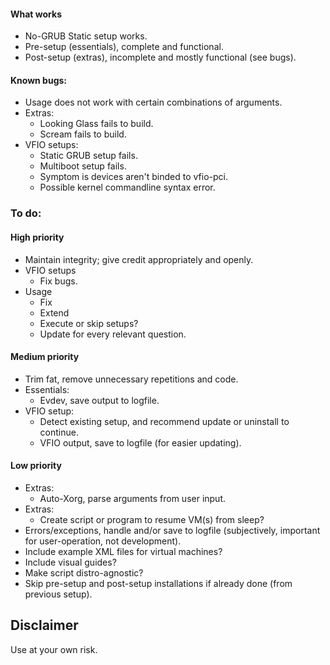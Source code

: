 #### What works
* No-GRUB Static setup works.
* Pre-setup (essentials), complete and functional.
* Post-setup (extras), incomplete and mostly functional (see bugs).

#### Known bugs:
* Usage does not work with certain combinations of arguments.
* Extras:
    - Looking Glass fails to build.
    - Scream fails to build.
* VFIO setups:
    - Static GRUB setup fails.
    - Multiboot setup fails.
    - Symptom is devices aren't binded to vfio-pci.
    - Possible kernel commandline syntax error.

### To do:
#### High priority
* Maintain integrity; give credit appropriately and openly.
* VFIO setups
    - Fix bugs.
* Usage
    - Fix
    - Extend
    - Execute or skip setups?
    - Update for every relevant question.

#### Medium priority
* Trim fat, remove unnecessary repetitions and code.
* Essentials:
    - Evdev, save output to logfile.
* VFIO setup:
    - Detect existing setup, and recommend update or uninstall to continue.
    - VFIO output, save to logfile (for easier updating).

#### Low priority
* Extras:
    - Auto-Xorg, parse arguments from user input.
* Extras:
    - Create script or program to resume VM(s) from sleep?
* Errors/exceptions, handle and/or save to logfile (subjectively, important for user-operation, not development).
* Include example XML files for virtual machines?
* Include visual guides?
* Make script distro-agnostic?
* Skip pre-setup and post-setup installations if already done (from previous setup).

## Disclaimer
Use at your own risk.